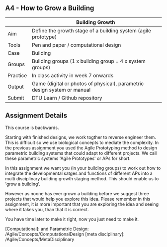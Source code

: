 ## A4 - How to Grow a Building

|          |  Building Growth  |
|----      |-----|
|  Aim     | Define the growth stage of a building system (agile prototype)  |
| Tools    | Pen and paper / computational design |
| Case     | Building |
| Groups   | Building groups (1 x building group = 4 x system groups) |
| Practice | In class activity in week 7 onwards |
| Output   | Game (digital or photos of physical), parametric design system or manual |
| Submit   | DTU Learn / Github repository |

## Assignment Details

This course is backwards.

Starting with finished designs, we work togther to reverse engineer them. This is difficult so we use biological concepts to mediate the complexity. In the previous assignment you used the Agile Prototyping method to design parametric building systems that could adapt to different projects. We call these parametric systems 'Agile Prototypes' or APs for short.

In this assignment we want you (in your building groups) to work out how to integrate the developmental satges and functions of different APs into a multi disciplinary building growth staging method. This should enable us to 'grow a building'.

However as noone has ever grown a building before we suggest three projects that would help you explore this idea. Please remember in this assignment, it is more important that you are exploring the idea and seeing where it takes you, than that it is correct.

You have time later to make it right, now you just need to make it.

[Computational]: and Parametric Design: /Agile/Concepts/ComputationalDesign
[meta disciplinary]: /Agile/Concepts/MetaDisciplinary

<!-- 2023
![METHOD_04](https://github.com/timmcginley/Agile-Prototyping/assets/1415855/efe89844-a66d-45e7-91ee-6342e27fb47a)

- **RECASTING** / CHANGE:  Compute future vectors.
In this assignment we will be looking at the application of your AP. The assignment is open, meaning it is up to you to define how you see your AP being applied.
Some examples of what you could consider:

- How will the users interact with it?
- Will any user behaviour need to change, or will the AP change to the users needs?
- What is the link between your prototype and a full scale solution?
- What potential issues will your AP create in the future?

If you feel you have already covered this in A3, you are also free to continue to develop your solution based on the feedback from A3.
-->
